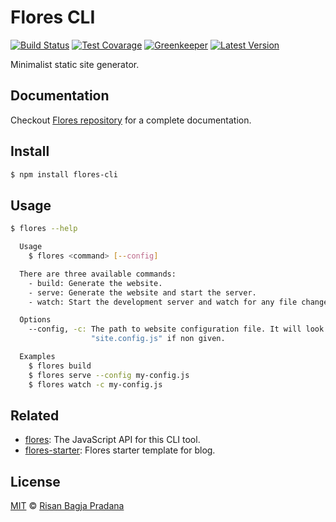 # Flores CLI

[![Build Status](https://badgen.net/travis/risan/flores-cli)](https://travis-ci.org/risan/flores-cli)
[![Test Covarage](https://badgen.net/codecov/c/github/risan/flores-cli)](https://codecov.io/gh/risan/flores-cli)
[![Greenkeeper](https://badges.greenkeeper.io/risan/flores-cli.svg)](https://greenkeeper.io)
[![Latest Version](https://badgen.net/npm/v/flores-cli)](https://www.npmjs.com/package/flores-cli)

Minimalist static site generator.

## Documentation

Checkout [Flores repository](https://github.com/risan/flores#flores) for a complete documentation.

## Install

```bash
$ npm install flores-cli
```

## Usage

```bash
$ flores --help

  Usage
    $ flores <command> [--config]

  There are three available commands:
    - build: Generate the website.
    - serve: Generate the website and start the server.
    - watch: Start the development server and watch for any file changes.

  Options
    --config, -c: The path to website configuration file. It will look for
                  "site.config.js" if non given.

  Examples
    $ flores build
    $ flores serve --config my-config.js
    $ flores watch -c my-config.js
```

## Related

* [flores](https://github.com/risan/flores): The JavaScript API for this CLI tool.
* [flores-starter](https://github.com/risan/flores-starter): Flores starter template for blog.

## License

[MIT](https://github.com/risan/flores-cli/blob/master/LICENSE) © [Risan Bagja Pradana](https://bagja.net)
